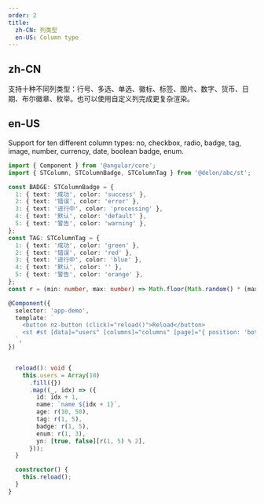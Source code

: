 ```yaml
---
order: 2
title:
  zh-CN: 列类型
  en-US: Column type
---
```


## zh-CN

支持十种不同列类型：行号、多选、单选、徽标、标签、图片、数字、货币、日期、布尔徽章、枚举。也可以使用自定义列完成更复杂渲染。

## en-US

Support for ten different column types: no, checkbox, radio, badge, tag, image, number, currency, date, boolean badge, enum.

```ts
import { Component } from '@angular/core';
import { STColumn, STColumnBadge, STColumnTag } from '@delon/abc/st';

const BADGE: STColumnBadge = {
  1: { text: '成功', color: 'success' },
  2: { text: '错误', color: 'error' },
  3: { text: '进行中', color: 'processing' },
  4: { text: '默认', color: 'default' },
  5: { text: '警告', color: 'warning' },
};
const TAG: STColumnTag = {
  1: { text: '成功', color: 'green' },
  2: { text: '错误', color: 'red' },
  3: { text: '进行中', color: 'blue' },
  4: { text: '默认', color: '' },
  5: { text: '警告', color: 'orange' },
};
const r = (min: number, max: number) => Math.floor(Math.random() * (max - min + 1) + min);

@Component({
  selector: 'app-demo',
  template: `
    <button nz-button (click)="reload()">Reload</button>
    <st #st [data]="users" [columns]="columns" [page]="{ position: 'both' }"></st>
  `,
})


  reload(): void {
    this.users = Array(10)
      .fill({})
      .map((_, idx) => ({
        id: idx + 1,
        name: `name ${idx + 1}`,
        age: r(10, 50),
        tag: r(1, 5),
        badge: r(1, 5),
        enum: r(1, 3),
        yn: [true, false][r(1, 5) % 2],
      }));
  }

  constructor() {
    this.reload();
  }
}
```
